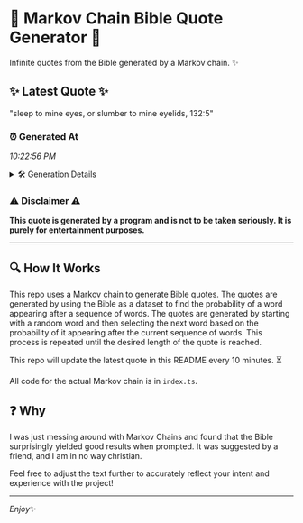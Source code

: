 # 📖 Markov Chain Bible Quote Generator 📖

Infinite quotes from the Bible generated by a Markov chain. ✨

## ✨ Latest Quote ✨
"sleep to mine eyes, or slumber to mine eyelids, 132:5"

### ⏰ Generated At
*10:22:56 PM*

<details>
    <summary>🛠️ Generation Details</summary>
    <p>
        <strong>🌱 Seed:</strong> sleep<br>
        <strong>🔄 Iterations:</strong> 9<br>
        <strong>📜 Context History:</strong><br>[ sleep ]: to<br>[ sleep, to ]: mine<br>[ sleep, to, mine ]: eyes,<br>[ sleep, to, mine, eyes, ]: or<br>[ sleep, to, mine, eyes,, or ]: slumber<br>[ sleep, to, mine, eyes,, or, slumber ]: to<br>[ to, mine, eyes,, or, slumber, to ]: mine<br>[ mine, eyes,, or, slumber, to, mine ]: eyelids,<br>[ eyes,, or, slumber, to, mine, eyelids, ]: 132:5<br>
    </p>
</details>

### ⚠️ Disclaimer ⚠️
**This quote is generated by a program and is not to be taken seriously. It is purely for entertainment purposes.**

---

## 🔍 How It Works

This repo uses a Markov chain to generate Bible quotes. The quotes are generated by using the Bible as a dataset to find the probability of a word appearing after a sequence of words. The quotes are generated by starting with a random word and then selecting the next word based on the probability of it appearing after the current sequence of words. This process is repeated until the desired length of the quote is reached.

This repo will update the latest quote in this README every 10 minutes. ⏳

All code for the actual Markov chain is in `index.ts`.

## ❓ Why

I was just messing around with Markov Chains and found that the Bible surprisingly yielded good results when prompted. 
It was suggested by a friend, and I am in no way christian.

Feel free to adjust the text further to accurately reflect your intent and experience with the project!

---

*Enjoy*✨
